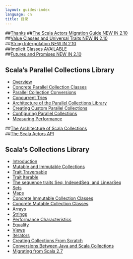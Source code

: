 ```yaml
---
layout: guides-index
language: cn
title: 目录
---
```

##[Thanks](Thanks.md)
##[The Scala Actors Migration Guide NEW IN 2.10](core/The-Scala-Actors-Migration-Guide.md)  
##[Value Classes and Universal Traits NEW IN 2.10](core/Value-Classes-and-Universal-Traits.md)  
##[String Interpolation NEW IN 2.10](core/String_Interpolation.md)  
##[Implicit Classes AVAILABLE](core/Implicit-Classes.md)  
##[Futures and Promises NEW IN 2.10](core/Futures-and-Promises.md)  
## Scala’s Parallel Collections Library  
- [Overview](parallel-collections/Overview.md)  
- [Concrete Parallel Collection Classes](parallel-collections/Concrete_Parallel_Collection_Classes.md)  
- [Parallel Collection Conversions](parallel-collections/Parallel_Collection_Conversions.md)  
- [Concurrent Tries](parallel-collections/Concurrent_Tries.md)  
- [Architecture of the Parallel Collections Library](parallel-collections/Architecture_of_the_Parallel_Collections_Library.md)  
- [Creating Custom Parallel Collections](parallel-collections/Creating_Custom_Parallel_Collections.md)  
- [Configuring Parallel Collections](parallel-collections/Configuring_Parallel_Collections.md)  
- [Measuring Performance](parallel-collections/Measuring_Performance.md)  

##[The Architecture of Scala Collections](core/The_Architecture_of_Scala_Collections.md)  
##[The Scala Actors API](core/The_Scala_Actors_API.md)    

## Scala’s Collections Library  

- [Introduction](collections/Introduction.md)  
- [Mutable and Immutable Collections](collections/Mutable_and_Immutable_Collections.md)  
- [Trait Traversable](collections/Trait_Traversable.md)  
- [Trait Iterable](collections/Trait_Iterable.md)  
- [The sequence traits Seq, IndexedSeq, and LinearSeq](collections/The_sequence_traits.md)  
- [Sets](collections/Sets.md)  
- [Maps](collections/Maps.md)  
- [Concrete Immutable Collection Classes](collections/Concrete_Immutable_Collection_Classes.md)  
- [Concrete Mutable Collection Classes](collections/Concrete_Mutable_Collection_Classes.md)  
- [Arrays](collections/Arrays.md)  
- [Strings](collections/Strings.md)  
- [Performance Characteristics](collections/Performance_Characteristics.md)  
- [Equality](collections/Equality.md)  
- [Views](collections/Views.md)  
- [Iterators](collections/Iterators.md)  
- [Creating Collections From Scratch](collections/Creating_Collections_From_Scratch.md)  
- [Conversions Between Java and Scala Collections](collections/Conversions_Between_Java_and_Scala_Collections.md)  
- [Migrating from Scala 2.7](collections/Migrating_from_Scala_2_7.md)  
